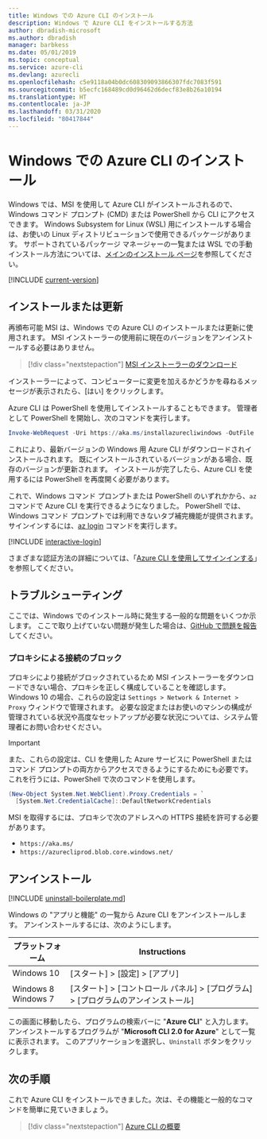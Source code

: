 ```yaml
---
title: Windows での Azure CLI のインストール
description: Windows で Azure CLI をインストールする方法
author: dbradish-microsoft
ms.author: dbradish
manager: barbkess
ms.date: 05/01/2019
ms.topic: conceptual
ms.service: azure-cli
ms.devlang: azurecli
ms.openlocfilehash: c5e9118a04b0dc608309093866307fdc7083f591
ms.sourcegitcommit: b5ecfc168489cd0d96462d6decf83e8b26a10194
ms.translationtype: HT
ms.contentlocale: ja-JP
ms.lasthandoff: 03/31/2020
ms.locfileid: "80417844"
---
```

# <a name="install-azure-cli-on-windows"></a>Windows での Azure CLI のインストール

Windows では、MSI を使用して Azure CLI がインストールされるので、Windows コマンド プロンプト (CMD) または PowerShell から CLI にアクセスできます。
Windows Subsystem for Linux (WSL) 用にインストールする場合は、お使いの Linux ディストリビューションで使用できるパッケージがあります。 サポートされているパッケージ マネージャーの一覧または WSL での手動インストール方法については、[メインのインストール ページ](install-azure-cli.md)を参照してください。

[!INCLUDE [current-version](includes/current-version.md)]

## <a name="install-or-update"></a>インストールまたは更新

再頒布可能 MSI は、Windows での Azure CLI のインストールまたは更新に使用されます。 MSI インストーラーの使用前に現在のバージョンをアンインストールする必要はありません。

> [!div class="nextstepaction"]
> [MSI インストーラーのダウンロード](https://aka.ms/installazurecliwindows)

インストーラーによって、コンピューターに変更を加えるかどうかを尋ねるメッセージが表示されたら、[はい] をクリックします。

Azure CLI は PowerShell を使用してインストールすることもできます。 管理者として PowerShell を開始し、次のコマンドを実行します。

   ```PowerShell
   Invoke-WebRequest -Uri https://aka.ms/installazurecliwindows -OutFile .\AzureCLI.msi; Start-Process msiexec.exe -Wait -ArgumentList '/I AzureCLI.msi /quiet'; rm .\AzureCLI.msi
   ```
これにより、最新バージョンの Windows 用 Azure CLI がダウンロードされインストールされます。 既にインストールされているバージョンがある場合、既存のバージョンが更新されます。 インストールが完了したら、Azure CLI を使用するには PowerShell を再度開く必要があります。

これで、Windows コマンド プロンプトまたは PowerShell のいずれかから、`az` コマンドで Azure CLI を実行できるようになりました。 PowerShell では、Windows コマンド プロンプトでは利用できないタブ補完機能が提供されます。 サインインするには、[az login](/cli/azure/reference-index#az-login) コマンドを実行します。

[!INCLUDE [interactive-login](includes/interactive-login.md)]

さまざまな認証方法の詳細については、「[Azure CLI を使用してサインインする](authenticate-azure-cli.md)」を参照してください。

## <a name="troubleshooting"></a>トラブルシューティング

ここでは、Windows でのインストール時に発生する一般的な問題をいくつか示します。 ここで取り上げていない問題が発生した場合は、[GitHub で問題を報告](https://github.com/Azure/azure-cli/issues)してください。

### <a name="proxy-blocks-connection"></a>プロキシによる接続のブロック

プロキシにより接続がブロックされているため MSI インストーラーをダウンロードできない場合、プロキシを正しく構成していることを確認します。 Windows 10 の場合、これらの設定は `Settings > Network & Internet > Proxy` ウィンドウで管理されます。 必要な設定またはお使いのマシンの構成が管理されている状況や高度なセットアップが必要な状況については、システム管理者にお問い合わせください。

> [!IMPORTANT]
> また、これらの設定は、CLI を使用した Azure サービスに PowerShell またはコマンド プロンプトの両方からアクセスできるようにするためにも必要です。 これを行うには、PowerShell で次のコマンドを使用します。
>
> ```powershell
> (New-Object System.Net.WebClient).Proxy.Credentials = `
>   [System.Net.CredentialCache]::DefaultNetworkCredentials
> ```

MSI を取得するには、プロキシで次のアドレスへの HTTPS 接続を許可する必要があります。

* `https://aka.ms/`
* `https://azurecliprod.blob.core.windows.net/`

## <a name="uninstall"></a>アンインストール

[!INCLUDE [uninstall-boilerplate.md](includes/uninstall-boilerplate.md)]

Windows の "アプリと機能" の一覧から Azure CLI をアンインストールします。 アンインストールするには、次のようにします。

| プラットフォーム | Instructions |
|---|---|
| Windows 10 | [スタート] > [設定] > [アプリ] |
| Windows 8<br/>Windows 7 | [スタート] > [コントロール パネル] > [プログラム] > [プログラムのアンインストール] |

この画面に移動したら、プログラムの検索バーに "__Azure CLI__" と入力します。 アンインストールするプログラムが "__Microsoft CLI 2.0 for Azure__" として一覧に表示されます。 このアプリケーションを選択し、`Uninstall` ボタンをクリックします。

## <a name="next-steps"></a>次の手順

これで Azure CLI をインストールできました。次は、その機能と一般的なコマンドを簡単に見ていきましょう。

> [!div class="nextstepaction"]
> [Azure CLI の概要](get-started-with-azure-cli.md)
